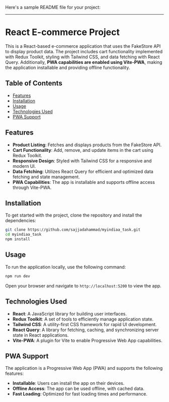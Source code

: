 Here's a sample README file for your project:

---

# React E-commerce Project

This is a React-based e-commerce application that uses the FakeStore API to display product data. The project includes cart functionality implemented with Redux Toolkit, styling with Tailwind CSS, and data fetching with React Query. Additionally, **PWA capabilities are enabled using Vite-PWA**, making the application installable and providing offline functionality.

## Table of Contents

- [Features](#features)
- [Installation](#installation)
- [Usage](#usage)
- [Technologies Used](#technologies-used)
- [PWA Support](#pwa-support)


## Features

- **Product Listing**: Fetches and displays products from the FakeStore API.
- **Cart Functionality**: Add, remove, and update items in the cart using Redux Toolkit.
- **Responsive Design**: Styled with Tailwind CSS for a responsive and modern UI.
- **Data Fetching**: Utilizes React Query for efficient and optimized data fetching and state management.
- **PWA Capabilities**: The app is installable and supports offline access through Vite-PWA.

## Installation

To get started with the project, clone the repository and install the dependencies:

```sh
git clone https://github.com/sajjadahammad/myindiaa_task.git
cd myindiaa_task
npm install
```

## Usage

To run the application locally, use the following command:

```sh
npm run dev
```

Open your browser and navigate to `http://localhost:5200` to view the app.

## Technologies Used

- **React**: A JavaScript library for building user interfaces.
- **Redux Toolkit**: A set of tools to efficiently manage application state.
- **Tailwind CSS**: A utility-first CSS framework for rapid UI development.
- **React Query**: A library for fetching, caching, and synchronizing server state in React applications.
- **Vite-PWA**: A plugin for Vite to enable Progressive Web App capabilities.

## PWA Support

The application is a Progressive Web App (PWA) and supports the following features:

- **Installable**: Users can install the app on their devices.
- **Offline Access**: The app can be used offline, with cached data.
- **Fast Loading**: Optimized for fast loading times and performance.





